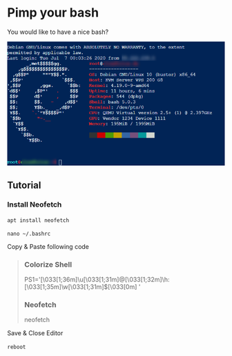 # Pimp your bash
You would like to have a nice bash?

![GitHub Logo](/images/shell.png)

## Tutorial

### Install Neofetch
`apt install neofetch`

```nano ~/.bashrc```

Copy & Paste following code

>### Colorize Shell
>PS1='\[\033[1;36m\]\u\[\033[1;31m\]@\[\033[1;32m\]\h:\[\033[1;35m\]\w\[\033[1;31m\]\$\[\033[0m\] '
>
>### Neofetch
>neofetch

Save & Close Editor

`reboot`
